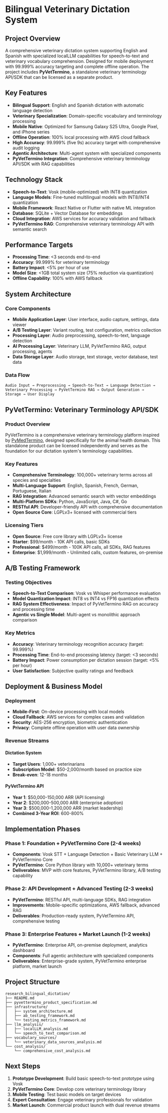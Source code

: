 # Bilingual Veterinary Dictation System

## Project Overview
A comprehensive veterinary dictation system supporting English and Spanish with specialized localLLM capabilities for speech-to-text and veterinary vocabulary comprehension. Designed for mobile deployment with 99.999% accuracy targeting and complete offline operation. The project includes **PyVetTermino**, a standalone veterinary terminology API/SDK that can be licensed as a separate product.

## Key Features
- **Bilingual Support**: English and Spanish dictation with automatic language detection
- **Veterinary Specialization**: Domain-specific vocabulary and terminology processing
- **Mobile Native**: Optimized for Samsung Galaxy S25 Ultra, Google Pixel, and iPhone series
- **Offline Operation**: 100% local processing with AWS cloud fallback
- **High Accuracy**: 99.999% (five 9s) accuracy target with comprehensive audit logging
- **Agentic Architecture**: Multi-agent system with specialized components
- **PyVetTermino Integration**: Comprehensive veterinary terminology API/SDK with RAG capabilities

## Technology Stack
- **Speech-to-Text**: Vosk (mobile-optimized) with INT8 quantization
- **Language Models**: Fine-tuned multilingual models with INT8/INT4 quantization
- **Mobile Framework**: React Native or Flutter with native ML integration
- **Database**: SQLite + Vector Database for embeddings
- **Cloud Integration**: AWS services for accuracy validation and fallback
- **PyVetTermino RAG**: Comprehensive veterinary terminology API with semantic search

## Performance Targets
- **Processing Time**: <3 seconds end-to-end
- **Accuracy**: 99.999% for veterinary terminology
- **Battery Impact**: <5% per hour of use
- **Model Size**: <1GB total system size (75% reduction via quantization)
- **Offline Capability**: 100% with AWS fallback

## System Architecture

### Core Components
- **Mobile Application Layer**: User interface, audio capture, settings, data viewer
- **A/B Testing Layer**: Variant routing, test configuration, metrics collection
- **Processing Layer**: Audio preprocessing, speech-to-text, language detection
- **AI Processing Layer**: Veterinary LLM, PyVetTermino RAG, output processing, agents
- **Data Storage Layer**: Audio storage, text storage, vector database, test data

### Data Flow
```
Audio Input → Preprocessing → Speech-to-Text → Language Detection → 
Veterinary Processing → PyVetTermino RAG → Output Generation → 
Storage → User Display
```


## PyVetTermino: Veterinary Terminology API/SDK

### Product Overview
PyVetTermino is a comprehensive veterinary terminology platform inspired by [PyMedTermino](https://pypi.org/project/PyMedTermino/), designed specifically for the animal health domain. This standalone product can be licensed independently and serves as the foundation for our dictation system's terminology capabilities.

### Key Features
- **Comprehensive Terminology**: 100,000+ veterinary terms across all species and specialties
- **Multi-Language Support**: English, Spanish, French, German, Portuguese, Italian
- **RAG Integration**: Advanced semantic search with vector embeddings
- **Multi-Platform SDKs**: Python, JavaScript, Java, C#, Go
- **RESTful API**: Developer-friendly API with comprehensive documentation
- **Open Source Core**: LGPLv3+ licensed with commercial tiers

### Licensing Tiers
- **Open Source**: Free core library with LGPLv3+ license
- **Starter**: $99/month - 10K API calls, basic SDKs
- **Professional**: $499/month - 100K API calls, all SDKs, RAG features
- **Enterprise**: $1,999/month - Unlimited calls, custom features, on-premise

## A/B Testing Framework

### Testing Objectives
- **Speech-to-Text Comparison**: Vosk vs Whisper performance evaluation
- **Model Quantization Impact**: INT8 vs INT4 vs FP16 quantization effects
- **RAG System Effectiveness**: Impact of PyVetTermino RAG on accuracy and processing time
- **Agentic vs Single Model**: Multi-agent vs monolithic approach comparison

### Key Metrics
- **Accuracy**: Veterinary terminology recognition accuracy (target: 99.999%)
- **Processing Time**: End-to-end processing latency (target: <3 seconds)
- **Battery Impact**: Power consumption per dictation session (target: <5% per hour)
- **User Satisfaction**: Subjective quality ratings and feedback

## Deployment & Business Model

### Deployment
- **Mobile-First**: On-device processing with local models
- **Cloud Fallback**: AWS services for complex cases and validation
- **Security**: AES-256 encryption, biometric authentication
- **Privacy**: Complete offline operation with user data ownership

### Revenue Streams
#### **Dictation System**
- **Target Users**: 1,000+ veterinarians
- **Subscription Model**: $50-2,000/month based on practice size
- **Break-even**: 12-18 months

#### **PyVetTermino API**
- **Year 1**: $50,000-150,000 ARR (API licensing)
- **Year 2**: $200,000-500,000 ARR (enterprise adoption)
- **Year 3**: $500,000-1,200,000 ARR (market leadership)
- **Combined 3-Year ROI**: 600-800%

## Implementation Phases

### Phase 1: Foundation + PyVetTermino Core (2-4 weeks)
- **Components**: Vosk STT + Language Detection + Basic Veterinary LLM + PyVetTermino Core
- **PyVetTermino**: Core Python library with 10,000+ veterinary terms
- **Deliverables**: MVP with core features, PyVetTermino library, A/B testing capability

### Phase 2: API Development + Advanced Testing (2-3 weeks)
- **PyVetTermino**: RESTful API, multi-language SDKs, RAG integration
- **Improvements**: Mobile-specific optimizations, AWS fallback, advanced RAG
- **Deliverables**: Production-ready system, PyVetTermino API, comprehensive testing

### Phase 3: Enterprise Features + Market Launch (1-2 weeks)
- **PyVetTermino**: Enterprise API, on-premise deployment, analytics dashboard
- **Components**: Full agentic architecture with specialized components
- **Deliverables**: Enterprise-grade system, PyVetTermino enterprise platform, market launch

## Project Structure
```
research_bilingual_dictation/
├── README.md
├── pyvettermino_product_specification.md
├── infrastructure/
│   ├── system_architecture.md
│   ├── ab_testing_framework.md
│   └── testing_metrics_framework.md
├── llm_analysis/
│   ├── localLLM_analysis.md
│   └── speech_to_text_comparison.md
├── vocabulary_sources/
│   └── veterinary_data_sources_analysis.md
└── cost_analysis/
    └── comprehensive_cost_analysis.md
```

## Next Steps
1. **Prototype Development**: Build basic speech-to-text prototype using Vosk
2. **PyVetTermino Core**: Develop core veterinary terminology library
3. **Mobile Testing**: Test basic models on target devices
4. **Expert Consultation**: Engage veterinary professionals for validation
5. **Market Launch**: Commercial product launch with dual revenue streams
